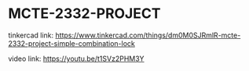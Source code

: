 # MCTE-2332-PROJECT

tinkercad link:
https://www.tinkercad.com/things/dm0M0SJRmlR-mcte-2332-project-simple-combination-lock

video link:
https://youtu.be/t1SVz2PHM3Y
